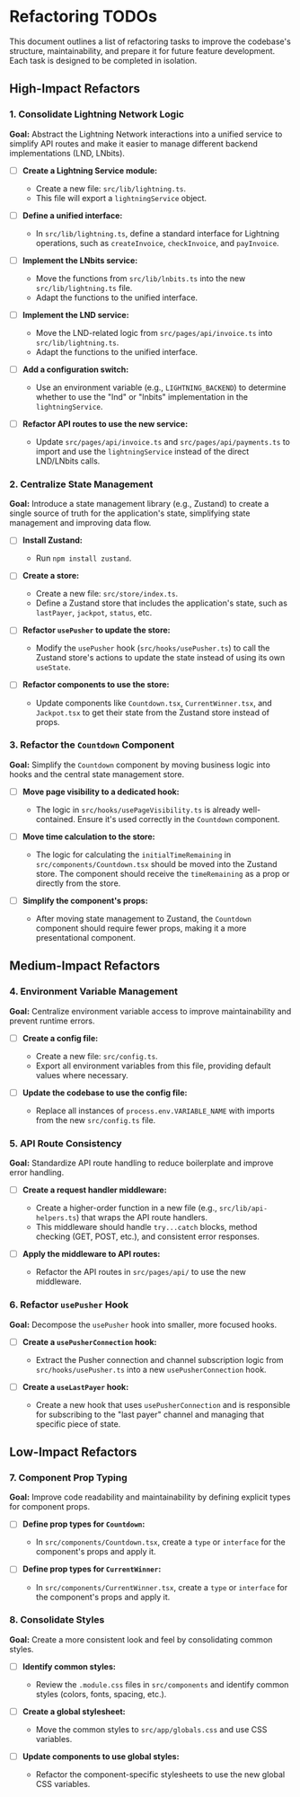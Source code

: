 
# Refactoring TODOs

This document outlines a list of refactoring tasks to improve the codebase's structure, maintainability, and prepare it for future feature development. Each task is designed to be completed in isolation.

## High-Impact Refactors

### 1. Consolidate Lightning Network Logic

**Goal:** Abstract the Lightning Network interactions into a unified service to simplify API routes and make it easier to manage different backend implementations (LND, LNbits).

-   [ ] **Create a Lightning Service module:**
    -   Create a new file: `src/lib/lightning.ts`.
    -   This file will export a `lightningService` object.

-   [ ] **Define a unified interface:**
    -   In `src/lib/lightning.ts`, define a standard interface for Lightning operations, such as `createInvoice`, `checkInvoice`, and `payInvoice`.

-   [ ] **Implement the LNbits service:**
    -   Move the functions from `src/lib/lnbits.ts` into the new `src/lib/lightning.ts` file.
    -   Adapt the functions to the unified interface.

-   [ ] **Implement the LND service:**
    -   Move the LND-related logic from `src/pages/api/invoice.ts` into `src/lib/lightning.ts`.
    -   Adapt the functions to the unified interface.

-   [ ] **Add a configuration switch:**
    -   Use an environment variable (e.g., `LIGHTNING_BACKEND`) to determine whether to use the "lnd" or "lnbits" implementation in the `lightningService`.

-   [ ] **Refactor API routes to use the new service:**
    -   Update `src/pages/api/invoice.ts` and `src/pages/api/payments.ts` to import and use the `lightningService` instead of the direct LND/LNbits calls.

### 2. Centralize State Management

**Goal:** Introduce a state management library (e.g., Zustand) to create a single source of truth for the application's state, simplifying state management and improving data flow.

-   [ ] **Install Zustand:**
    -   Run `npm install zustand`.

-   [ ] **Create a store:**
    -   Create a new file: `src/store/index.ts`.
    -   Define a Zustand store that includes the application's state, such as `lastPayer`, `jackpot`, `status`, etc.

-   [ ] **Refactor `usePusher` to update the store:**
    -   Modify the `usePusher` hook (`src/hooks/usePusher.ts`) to call the Zustand store's actions to update the state instead of using its own `useState`.

-   [ ] **Refactor components to use the store:**
    -   Update components like `Countdown.tsx`, `CurrentWinner.tsx`, and `Jackpot.tsx` to get their state from the Zustand store instead of props.

### 3. Refactor the `Countdown` Component

**Goal:** Simplify the `Countdown` component by moving business logic into hooks and the central state management store.

-   [ ] **Move page visibility to a dedicated hook:**
    -   The logic in `src/hooks/usePageVisibility.ts` is already well-contained. Ensure it's used correctly in the `Countdown` component.

-   [ ] **Move time calculation to the store:**
    -   The logic for calculating the `initialTimeRemaining` in `src/components/Countdown.tsx` should be moved into the Zustand store. The component should receive the `timeRemaining` as a prop or directly from the store.

-   [ ] **Simplify the component's props:**
    -   After moving state management to Zustand, the `Countdown` component should require fewer props, making it a more presentational component.

## Medium-Impact Refactors

### 4. Environment Variable Management

**Goal:** Centralize environment variable access to improve maintainability and prevent runtime errors.

-   [ ] **Create a config file:**
    -   Create a new file: `src/config.ts`.
    -   Export all environment variables from this file, providing default values where necessary.

-   [ ] **Update the codebase to use the config file:**
    -   Replace all instances of `process.env.VARIABLE_NAME` with imports from the new `src/config.ts` file.

### 5. API Route Consistency

**Goal:** Standardize API route handling to reduce boilerplate and improve error handling.

-   [ ] **Create a request handler middleware:**
    -   Create a higher-order function in a new file (e.g., `src/lib/api-helpers.ts`) that wraps the API route handlers.
    -   This middleware should handle `try...catch` blocks, method checking (GET, POST, etc.), and consistent error responses.

-   [ ] **Apply the middleware to API routes:**
    -   Refactor the API routes in `src/pages/api/` to use the new middleware.

### 6. Refactor `usePusher` Hook

**Goal:** Decompose the `usePusher` hook into smaller, more focused hooks.

-   [ ] **Create a `usePusherConnection` hook:**
    -   Extract the Pusher connection and channel subscription logic from `src/hooks/usePusher.ts` into a new `usePusherConnection` hook.

-   [ ] **Create a `useLastPayer` hook:**
    -   Create a new hook that uses `usePusherConnection` and is responsible for subscribing to the "last payer" channel and managing that specific piece of state.

## Low-Impact Refactors

### 7. Component Prop Typing

**Goal:** Improve code readability and maintainability by defining explicit types for component props.

-   [ ] **Define prop types for `Countdown`:**
    -   In `src/components/Countdown.tsx`, create a `type` or `interface` for the component's props and apply it.

-   [ ] **Define prop types for `CurrentWinner`:**
    -   In `src/components/CurrentWinner.tsx`, create a `type` or `interface` for the component's props and apply it.

### 8. Consolidate Styles

**Goal:** Create a more consistent look and feel by consolidating common styles.

-   [ ] **Identify common styles:**
    -   Review the `.module.css` files in `src/components` and identify common styles (colors, fonts, spacing, etc.).

-   [ ] **Create a global stylesheet:**
    -   Move the common styles to `src/app/globals.css` and use CSS variables.

-   [ ] **Update components to use global styles:**
    -   Refactor the component-specific stylesheets to use the new global CSS variables.
